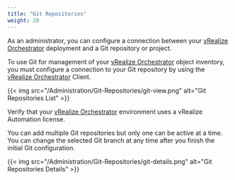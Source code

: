 ```yaml
---
title: "Git Repositories"
weight: 20
---
```


As an administrator, you can configure a connection between your [vRealize Orchestrator](https://www.vmware.com/products/vrealize-orchestrator.html) deployment and a Git repository or project.

To use Git for management of your [vRealize Orchestrator](https://www.vmware.com/products/vrealize-orchestrator.html) object inventory, you must configure a connection to your Git repository by using the [vRealize Orchestrator](https://www.vmware.com/products/vrealize-orchestrator.html) Client.

{{< img src="/Administration/Git-Repositories/git-view.png" alt="Git Repositories List" >}}

Verify that your [vRealize Orchestrator](https://www.vmware.com/products/vrealize-orchestrator.html) environment uses a vRealize Automation license.

You can add multiple Git repositories but only one can be active at a time. You can change the selected Git branch at any time after you finish the initial Git configuration.

{{< img src="/Administration/Git-Repositories/git-details.png" alt="Git Repositories Details" >}}